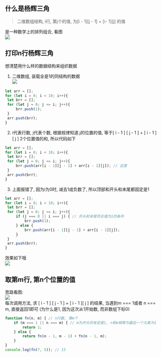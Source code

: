 ## 什么是杨辉三角
> 二维数组结构,  i行, 第j个的值, 为[i - 1][j - 1] + [i- 1][j] 的值 <br>


是一种数学上的排列组合, 看图 <br>
![](/webFront/screenshot_1574167961022.png)
## 打印n行杨辉三角
想清楚用什么样的数据结构来组织数据 <br>
1. 二维数组, 装载全是1的同结构的数据 <br>
![](/webFront/screenshot_1575375930322.png)
~~~ js
let arr = [];
for (let i = 0; i < 10; i++){
 let brr = [];
 for (let j = 0; j <= i; j++){
     brr.push(1);
 }
 arr.push(brr);
}
~~~
2. i代表行数, j代表个数, 根据规律知道.j的位置的值, 等于[ i - 1 ] [ j - 1 ] + [ i - 1 ][ j ]  2个位置值的和, 所以代码如下
~~~ js
let arr = [];
for (let i = 0; i < 10; i++){
 let brr = [];
 for (let j = 0; j <= i; j++){
     brr.push(arr[i - 1][j - 1] + arr[i - 1][j]); // 这里
 }
 arr.push(brr);
}
~~~
3. 上面报错了, 因为i为0时, 减去1成负数了, 所以顶部和开头和末尾都固定是1
~~~ js
let arr = [];
for (let i = 0; i < 10; i++){
 let brr = [];
 for (let j = 0; j <= i; j++){
     if (j === 0 || i === j) { // 开头和末尾符合值为1的条件
         brr.push(1);
     } else {
         brr.push(arr[i - 1][j - 1] + arr[i - 1][j]);
     }
 }
 arr.push(brr);
}
~~~ 
效果如下哦 <br>
![](/webFront/screenshot_1574168249497.png) <br>
## 取第m行, 第n个位置的值
思路看图: <br>
![](/webFront/杨辉三角.gif) <br>
每次调用方法, 求 [ i - 1 ] [ j - 1 ] + [ i - 1 ][ j ] 的结果, 当遇到m === 1或者 n === m, 直接返回1即可 (为什么是1, 因为这次从1开始数, 而非数组下标0)
~~~ js
function fn(n, m) { // n行数, 第m个
    if (m === 1 || n === m) { // m为开头的肯定是1, n和m相等为最后一个元素为1
        return 1;
    } else {
        return fn(n - 1, m - 1) + fn(n - 1, m);
    }
}
console.log(fn(7, 5)); // 15
~~~
